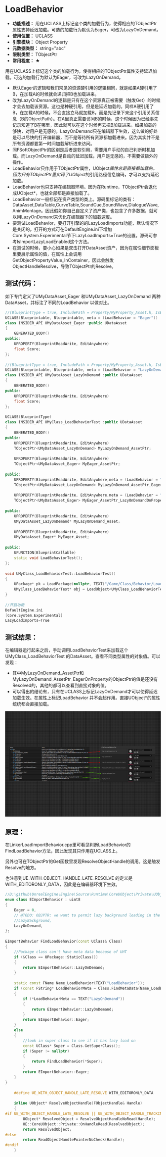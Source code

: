 ﻿# LoadBehavior

- **功能描述：** 用在UCLASS上标记这个类的加载行为，使得相应的TObjectPtr属性支持延迟加载。可选的加载行为默认为Eager，可改为LazyOnDemand。
- **使用位置：** UCLASS
- **引擎模块：** Object Property
- **元数据类型：** string="abc"
- **限制类型：** TObjectPtr 
- **常用程度：** ★

用在UCLASS上标记这个类的加载行为，使得相应的TObjectPtr属性支持延迟加载。可选的加载行为默认为Eager，可改为LazyOnDemand。

- 默认Eager的逻辑和我们常见的资源硬引用的逻辑相同，就是如果A硬引用了B，在加载A的时候就会递归把B也加载进来。
- 改为LazyOnDemand的逻辑是只有在这个资源真正被需要（触发Get）的时候才会去加载该资源。这也是种硬引用，但是是延迟加载的。同样A硬引用了B，在加载A的时候，不会直接立马就加载B，而是先记录下来这个引用关系信息（B的ObjectPath）。在A里真正需要访问B的时候，这个时候因为已经事先记录知道了B在哪里，因此就可以在这个时候再去把B加载进来。如果加载的够快，对用户是无感的。LazyOnDemand只在编辑器下生效，这么做的好处是可以尽快的打开编辑器，而不是等待所有资源都加载进来。因为其实并不是所有资源都要第一时间加载解析进来访问。
- 同FSoftObjectPtr的区别是后者是软引用，需要用户手动的自己判断时机加载。而LazyOnDemand是自动的延迟加载，用户是无感的，不需要做额外的操作。
- LoadBehavior只作用于TObjectPtr属性，UObject*属性总是直接都加载的。因为只有TObjectPtr里实现了UObject*的引用路径信息编码，才可以支持延迟加载。
- LoadBehavior也只支持在编辑器环境。因为在Runtime，TObjectPtr会退化成UObject*，也就全部都是直接加载了。
- LoadBehavior一般标记在资产类型的类上。源码里标记的类有：DataAsset,DataTable,CurveTable,SoundCue,SoundWave,DialogueWave,AnimMontage。因此假如你自己自定义了资产类，也包含了许多数据，就可以用LazyOnDemand来优化在编辑器下的加载速度。
- 要测试LoadBehavior，要打开引擎的的LazyLoadImports功能，默认情况下是关闭的。打开的方式可在DefaultEngine.ini下增加Core.System.Experimental节下LazyLoadImports=True的设置。源码可参考IsImportLazyLoadEnabled这个方法。
- 在测试的时候，要小心如果是双击打开DataAsset资产，因为在属性细节面板里要展示属性的值，在属性上会调用GetObjectPropertyValue_InContainer，因此会触发ObjectHandleResolve，导致TObjectPtr的Resolve。

## 测试代码：

如下专门定义了UMyDataAsset_Eager 和UMyDataAsset_LazyOnDemand 两种DataAsset，并标注了不同的LoadBehavior 以做对比。

```cpp
//(BlueprintType = true, IncludePath = Property/MyProperty_Asset.h, IsBlueprintBase = true, LoadBehavior = Eager, ModuleRelativePath = Property/MyProperty_Asset.h)
UCLASS(Blueprintable, Blueprintable, meta = (LoadBehavior = "Eager"))
class INSIDER_API UMyDataAsset_Eager :public UDataAsset
{
	GENERATED_BODY()
public:
	UPROPERTY(BlueprintReadWrite, EditAnywhere)
	float Score;
};

//(BlueprintType = true, IncludePath = Property/MyProperty_Asset.h, IsBlueprintBase = true, LoadBehavior = LazyOnDemand, ModuleRelativePath = Property/MyProperty_Asset.h)
UCLASS(Blueprintable, Blueprintable, meta = (LoadBehavior = "LazyOnDemand"))
class INSIDER_API UMyDataAsset_LazyOnDemand :public UDataAsset
{
	GENERATED_BODY()
public:
	UPROPERTY(BlueprintReadWrite, EditAnywhere)
	float Score;
};

UCLASS(BlueprintType)
class INSIDER_API UMyClass_LoadBehaviorTest :public UDataAsset
{
	GENERATED_BODY()
public:
	UPROPERTY(BlueprintReadWrite, EditAnywhere)
	TObjectPtr<UMyDataAsset_LazyOnDemand> MyLazyOnDemand_AssetPtr;

	UPROPERTY(BlueprintReadWrite, EditAnywhere)
	TObjectPtr<UMyDataAsset_Eager> MyEager_AssetPtr;

public:
	UPROPERTY(BlueprintReadWrite, EditAnywhere,meta = (LoadBehavior = "Eager"))
	TObjectPtr<UMyDataAsset_LazyOnDemand> MyLazyOnDemand_AssetPtr_EagerOnProperty;

	UPROPERTY(BlueprintReadWrite, EditAnywhere,meta = (LoadBehavior = "LazyOnDemand"))
	TObjectPtr<UMyDataAsset_Eager> MyEager_AssetPtr_LazyOnDemandOnProperty;

public:
	UPROPERTY(BlueprintReadWrite, EditAnywhere)
	UMyDataAsset_LazyOnDemand* MyLazyOnDemand_Asset;

	UPROPERTY(BlueprintReadWrite, EditAnywhere)
	UMyDataAsset_Eager* MyEager_Asset;

public:
	UFUNCTION(BlueprintCallable)
	static void LoadBehaviorTest();
};

void UMyClass_LoadBehaviorTest::LoadBehaviorTest()
{
	UPackage* pk = LoadPackage(nullptr, TEXT("/Game/Class/Behavior/LoadBehavior/DA_LoadBehaviorTest"), 0);
	UMyClass_LoadBehaviorTest* obj = LoadObject<UMyClass_LoadBehaviorTest>(pk, TEXT("DA_LoadBehaviorTest"));
}

//开启功能
DefaultEngine.ini
[Core.System.Experimental]
LazyLoadImports=True
```

## 测试结果：

在编辑器运行起来之后，手动调用LoadBehaviorTest来加载这个UMyClass_LoadBehaviorTest 的DataAsset。查看不同类型属性的对象值。可以发现：

- 其中MyLazyOnDemand_AssetPtr和MyLazyOnDemand_AssetPtr_EagerOnProperty的ObjectPtr的值是还没有Resolved的，其他的都可以查看到直接对象的值。
- 可以得出的结论有，只有在UCLASS上标记LazyOnDemand才可以使得延迟加载生效。在属性上标记LoadBehavior 并不会起作用。直接UObject*的属性统统都会直接加载。

![Untitled](Untitled.png)

## 原理：

在LinkerLoadImportBehavior.cpp里可看见判断LoadBehavior的FindLoadBehavior方法，因此发现其只作用在UCLASS上。

另外也可在TObjectPtr的Get函数里发现ResolveObjectHandle的调用。这是触发Resolve的地方。

也注意到UE_WITH_OBJECT_HANDLE_LATE_RESOLVE 的定义是WITH_EDITORONLY_DATA，因此是在编辑器环境下生效。

```cpp
//D:\github\UnrealEngine\Engine\Source\Runtime\CoreUObject\Private\UObject\LinkerLoadImportBehavior.cpp
enum class EImportBehavior : uint8
{
	Eager = 0,
	// @TODO: OBJPTR: we want to permit lazy background loading in the future
	//LazyBackground,
	LazyOnDemand,
};

EImportBehavior FindLoadBehavior(const UClass& Class)
{
	//Package class can't have meta data because of UHT
	if (&Class == UPackage::StaticClass())
	{
		return EImportBehavior::LazyOnDemand;
	}

	static const FName Name_LoadBehavior(TEXT("LoadBehavior"));
	if (const FString* LoadBehaviorMeta = Class.FindMetaData(Name_LoadBehavior))
	{
		if (*LoadBehaviorMeta == TEXT("LazyOnDemand"))
		{
			return EImportBehavior::LazyOnDemand;
		}
		return EImportBehavior::Eager;
	}
	else
	{
		//look in super class to see if it has lazy load on
		const UClass* Super = Class.GetSuperClass();
		if (Super != nullptr)
		{
			return FindLoadBehavior(*Super);
		}
		return EImportBehavior::Eager;
	}
}

	#define UE_WITH_OBJECT_HANDLE_LATE_RESOLVE WITH_EDITORONLY_DATA

	inline UObject* ResolveObjectHandle(FObjectHandle& Handle)
	{
#if UE_WITH_OBJECT_HANDLE_LATE_RESOLVE || UE_WITH_OBJECT_HANDLE_TRACKING
		UObject* ResolvedObject = ResolveObjectHandleNoRead(Handle);
		UE::CoreUObject::Private::OnHandleRead(ResolvedObject);
		return ResolvedObject;
#else
		return ReadObjectHandlePointerNoCheck(Handle);
#endif
	}
```
